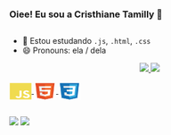 ### Oiee! Eu sou a Cristhiane Tamilly 👋
##
- 🌱 Estou estudando `.js`, `.html`, `.css`
- 😄 Pronouns: ela / dela

<div align="center">
    <a href="https://github.com/ctamilly">
    <img height="150em" src="https://github-readme-stats.vercel.app/api?username=ctamilly&show_icons=true&theme=tokyonight&include_all_commits=true&count_private=true"/>
    <img height="150em" src="https://github-readme-stats.vercel.app/api/top-langs/?username=ctamilly&layout=compact&langs_count=7&theme=tokyonight">
</div>
<div style="display: inline_block"><br>
    <img align="center" alt="Tamilly-Js" height="30" width="40" src="https://raw.githubusercontent.com/devicons/devicon/master/icons/javascript/javascript-plain.svg">
    <img align="center" alt="Tamilly-HTML" height="30" width="40" src="https://raw.githubusercontent.com/devicons/devicon/master/icons/html5/html5-original.svg">
    <img align="center" alt="Tamilly-CSS" height="30" width="40" src="https://raw.githubusercontent.com/devicons/devicon/master/icons/css3/css3-original.svg">
</div>

##

<div>
    <a href = "mailto:tamilly.carvalho@gmail.com"><img src="https://img.shields.io/badge/-Gmail-%23333?style=for-the-badge&logo=gmail&logoColor=white" target="_blank"></a>
    <a href="https://instagram.com/tamillymenezes" target="_blank"><img src="https://img.shields.io/badge/-Instagram-%23E4405F?style=for-the-badge&logo=instagram&logoColor=white" target="_blank"></a>
</div>
